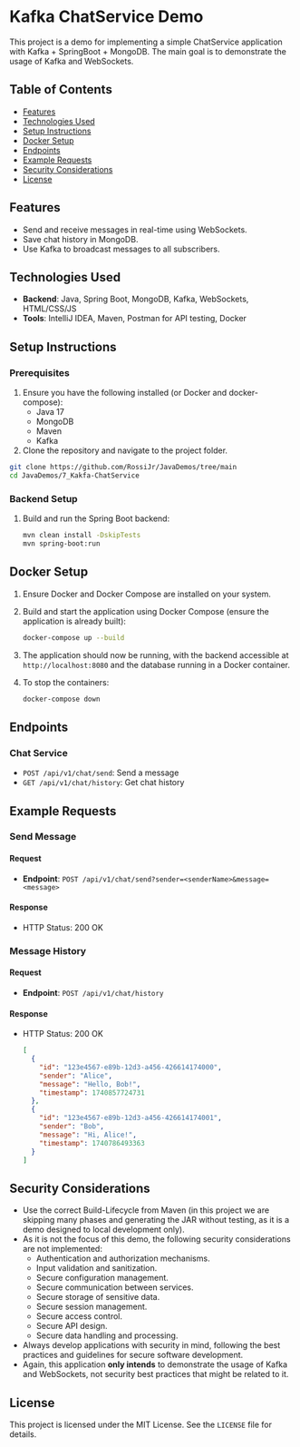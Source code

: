 # Kafka ChatService Demo

This project is a demo for implementing a simple ChatService application with Kafka + SpringBoot + MongoDB. The main goal is to demonstrate the usage of Kafka and WebSockets.

## Table of Contents

- [Features](#features)
- [Technologies Used](#technologies-used)
- [Setup Instructions](#setup-instructions)
- [Docker Setup](#docker-setup)
- [Endpoints](#endpoints)
- [Example Requests](#example-requests)
- [Security Considerations](#security-considerations)
- [License](#license)

## Features

- Send and receive messages in real-time using WebSockets.
- Save chat history in MongoDB.
- Use Kafka to broadcast messages to all subscribers.

## Technologies Used

- **Backend**: Java, Spring Boot, MongoDB, Kafka, WebSockets, HTML/CSS/JS
- **Tools**: IntelliJ IDEA, Maven, Postman for API testing, Docker

## Setup Instructions

### Prerequisites

1. Ensure you have the following installed (or Docker and docker-compose):
    - Java 17
    - MongoDB
    - Maven
    - Kafka
2. Clone the repository and navigate to the project folder.

```bash
git clone https://github.com/RossiJr/JavaDemos/tree/main
cd JavaDemos/7_Kakfa-ChatService
```

### Backend Setup

1. Build and run the Spring Boot backend:

   ```bash
   mvn clean install -DskipTests
   mvn spring-boot:run
   ```

## Docker Setup

1. Ensure Docker and Docker Compose are installed on your system.

2. Build and start the application using Docker Compose (ensure the application is already built):

   ```bash
   docker-compose up --build
   ```

3. The application should now be running, with the backend accessible at `http://localhost:8080` and the database
   running in a Docker container.

4. To stop the containers:

   ```bash
   docker-compose down
   ```

## Endpoints

### Chat Service

- `POST /api/v1/chat/send`: Send a message
- `GET /api/v1/chat/history`: Get chat history

## Example Requests

### Send Message

#### Request

- **Endpoint**: `POST /api/v1/chat/send?sender=<senderName>&message=<message>`

#### Response

- HTTP Status: 200 OK

### Message History

#### Request

- **Endpoint**: `POST /api/v1/chat/history`

#### Response

- HTTP Status: 200 OK
  ```json
  [
    {
      "id": "123e4567-e89b-12d3-a456-426614174000",
      "sender": "Alice",
      "message": "Hello, Bob!",
      "timestamp": 1740857724731
    },
    {
      "id": "123e4567-e89b-12d3-a456-426614174001",
      "sender": "Bob",
      "message": "Hi, Alice!",
      "timestamp": 1740786493363
    }
  ]
  ```

## Security Considerations

- Use the correct Build-Lifecycle from Maven (in this project we are skipping many phases and generating the JAR without testing, as it is a demo designed to local development only).
- As it is not the focus of this demo, the following security considerations are not implemented:
  - Authentication and authorization mechanisms.
  - Input validation and sanitization.
  - Secure configuration management.
  - Secure communication between services.
  - Secure storage of sensitive data.
  - Secure session management.
  - Secure access control.
  - Secure API design.
  - Secure data handling and processing.
- Always develop applications with security in mind, following the best practices and guidelines for secure software development.
- Again, this application **only intends** to demonstrate the usage of Kafka and WebSockets, not security best practices that might be related to it.

## License

This project is licensed under the MIT License. See the `LICENSE` file for details.
